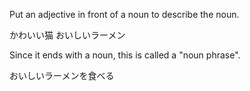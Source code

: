 Put an adjective in front of a noun to describe the noun.

かわいい猫
おいしいラーメン

Since it ends with a noun, this is called a "noun phrase".

おいしいラーメンを食べる